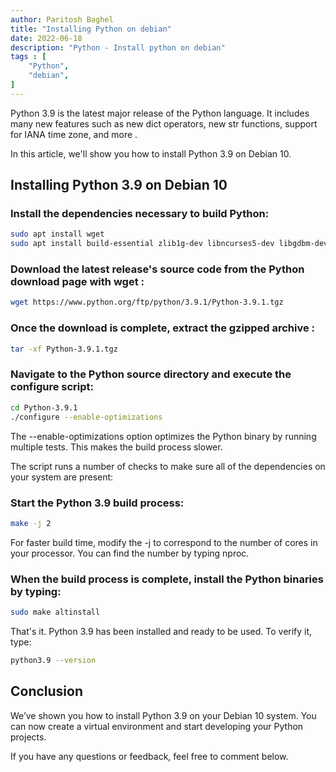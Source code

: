 ```yaml
---
author: Paritosh Baghel
title: "Installing Python on debian"
date: 2022-06-18
description: "Python - Install python on debian"
tags : [
    "Python",
    "debian",
]
---
```


Python 3.9 is the latest major release of the Python language. It includes many new features such as new dict operators, new str functions, support for IANA time zone, and more .

In this article, we'll show you how to install Python 3.9 on Debian 10.

## Installing Python 3.9 on Debian 10

### Install the dependencies necessary to build Python:

```bash
sudo apt install wget
sudo apt install build-essential zlib1g-dev libncurses5-dev libgdbm-dev libnss3-dev libssl-dev libsqlite3-dev libreadline-dev libffi-dev curl libbz2-dev
```

### Download the latest release's source code from the Python download page with wget :

```bash
wget https://www.python.org/ftp/python/3.9.1/Python-3.9.1.tgz
```

### Once the download is complete, extract the gzipped archive :
```bash
tar -xf Python-3.9.1.tgz
```

### Navigate to the Python source directory and execute the configure script:
```bash
cd Python-3.9.1
./configure --enable-optimizations
```

The --enable-optimizations option optimizes the Python binary by running multiple tests. This makes the build process slower.

The script runs a number of checks to make sure all of the dependencies on your system are present:

### Start the Python 3.9 build process:
```bash
make -j 2
```
For faster build time, modify the -j to correspond to the number of cores in your processor. You can find the number by typing nproc.

### When the build process is complete, install the Python binaries by typing:
```bash
sudo make altinstall
```

That's it. Python 3.9 has been installed and ready to be used. To verify it, type:

```bash
python3.9 --version
```

## Conclusion 
We’ve shown you how to install Python 3.9 on your Debian 10 system. You can now create a virtual environment and start developing your Python projects.

If you have any questions or feedback, feel free to comment below.